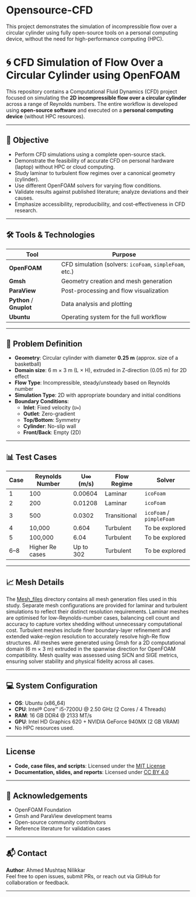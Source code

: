 # Opensource-CFD
This project demonstrates the simulation of incompressible flow over a circular cylinder using fully open-source tools on a personal computing device, without the need for high-performance computing (HPC).

# 🌀 CFD Simulation of Flow Over a Circular Cylinder using OpenFOAM

This repository contains a Computational Fluid Dynamics (CFD) project focused on simulating the **2D incompressible flow over a circular cylinder** across a range of Reynolds numbers. The entire workflow is developed using **open-source software** and executed on a **personal computing device** (without HPC resources).

---

## 📌 Objective

- Perform CFD simulations using a complete open-source stack.
- Demonstrate the feasibility of accurate CFD on personal hardware (laptop) without HPC or cloud computing.
- Study laminar to turbulent flow regimes over a canonical geometry (cylinder).
- Use different OpenFOAM solvers for varying flow conditions.
- Validate results against published literature; analyze deviations and their causes.
- Emphasize accessibility, reproducibility, and cost-effectiveness in CFD research.

---

## 🛠️ Tools & Technologies

| Tool         | Purpose                         |
|--------------|----------------------------------|
| **OpenFOAM** | CFD simulation (solvers: `icoFoam`, `simpleFoam`, etc.) |
| **Gmsh**     | Geometry creation and mesh generation |
| **ParaView** | Post-processing and flow visualization |
| **Python** / **Gnuplot** | Data analysis and plotting |
| **Ubuntu**   | Operating system for the full workflow |

---

## 🔬 Problem Definition

- **Geometry**: Circular cylinder with diameter **0.25 m** (approx. size of a basketball)
- **Domain size**: 6 m × 3 m (L × H), extruded in Z-direction (0.05 m) for 2D effect
- **Flow Type**: Incompressible, steady/unsteady based on Reynolds number
- **Simulation Type**: 2D with appropriate boundary and initial conditions
- **Boundary Conditions**:
  - **Inlet**: Fixed velocity (`U∞`)
  - **Outlet**: Zero-gradient
  - **Top/Bottom**: Symmetry
  - **Cylinder**: No-slip wall
  - **Front/Back**: Empty (2D)

---

## 📊 Test Cases

| Case | Reynolds Number | U∞ (m/s) | Flow Regime | Solver       |
|------|------------------|-----------|--------------|---------------|
| 1    | 100              | 0.00604   | Laminar      | `icoFoam`     |
| 2    | 200              | 0.01208   | Laminar      | `icoFoam`     |
| 3    | 500              | 0.0302    | Transitional | `icoFoam` / `pimpleFoam` |
| 4    | 10,000           | 0.604     | Turbulent    | To be explored |
| 5    | 100,000          | 6.04      | Turbulent    | To be explored|
| 6–8  | Higher Re cases  | Up to 302 | Turbulent    | To be explored |

---

## 📈 Mesh Details 
The [Mesh_files](Mesh_Files/) directory contains all mesh generation files used in this study. Separate mesh configurations are provided for laminar and turbulent simulations to reflect their distinct resolution requirements.
Laminar meshes are optimised for low-Reynolds-number cases, balancing cell count and accuracy to capture vortex shedding without unnecessary computational cost.
Turbulent meshes include finer boundary-layer refinement and extended wake-region resolution to accurately resolve high-Re flow structures.
All meshes were generated using Gmsh for a 2D computational domain (6 m × 3 m) extruded in the spanwise direction for OpenFOAM compatibility. Mesh quality was assessed using SICN and SIGE metrics, ensuring solver stability and physical fidelity across all cases.

---

## 💻 System Configuration

- **OS**: Ubuntu (x86_64)
- **CPU**: Intel® Core™ i5-7200U @ 2.50 GHz (2 Cores / 4 Threads)
- **RAM**: 16 GB DDR4 @ 2133 MT/s
- **GPU**: Intel HD Graphics 620 + NVIDIA GeForce 940MX (2 GB VRAM)
- No HPC resources used.

- ---

## License

- **Code, case files, and scripts**: Licensed under the [MIT License](./LICENSE)
- **Documentation, slides, and reports**: Licensed under [CC BY 4.0](./LICENSE-docs)


---

## 🙋 Acknowledgements

- OpenFOAM Foundation
- Gmsh and ParaView development teams
- Open-source community contributors
- Reference literature for validation cases

---

## 📬 Contact

**Author**: Ahmed Mushtaq Nilikkar  
Feel free to open issues, submit PRs, or reach out via GitHub for collaboration or feedback.



---


